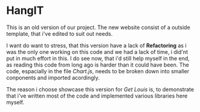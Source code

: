 # HangIT

This is an old version of our project. The new website consist of a outside template, that i've edited to suit out needs.

I want do want to stress, that this version have a lack of **Refactoring** as i was the only one working on this code and
we had a lack of time, i did'nt put in much effort in this. I do see now, that i'd still help myself in the end, as reading this code from long ago is harder
than it could have been. 
The code, espacially in the file *Chart.js*, needs to be broken down into smaller conponents and imported acordingly.

The reason i choose showcase this version for *Get Louis* is, to demonstrate that i've written most of the code and implemented various libraries here myself. 



